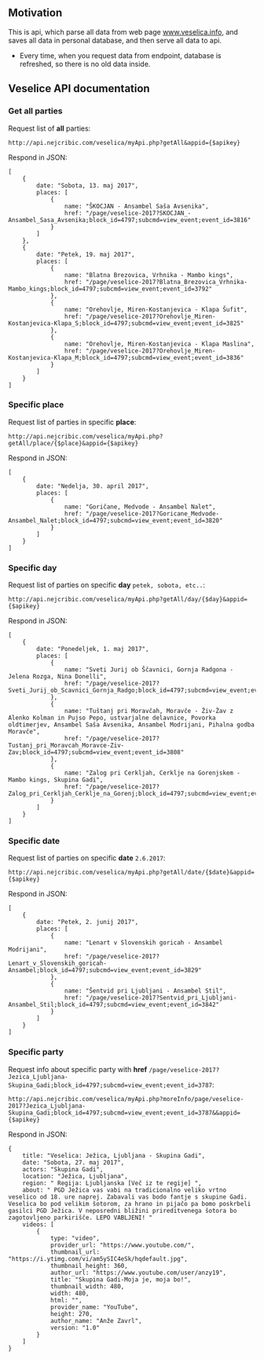 ﻿## Motivation

This is api, which parse all data from web page www.veselica.info, and saves all data in personal database, and then serve all data to api.

* Every time, when you request data from endpoint, database is refreshed, so there is no old data inside.


## Veselice API documentation

### Get all parties
Request list of **all** parties:
````
http://api.nejcribic.com/veselica/myApi.php?getAll&appid={$apikey}
````
Respond in JSON:
````
[
    {
        date: "Sobota, 13. maj 2017",
        places: [
            {
                name: "ŠKOCJAN - Ansambel Saša Avsenika",
                href: "/page/veselice-2017?SKOCJAN_-Ansambel_Sasa_Avsenika;block_id=4797;subcmd=view_event;event_id=3816"
            }
        ]
    },
    {
        date: "Petek, 19. maj 2017",
        places: [
            {
                name: "Blatna Brezovica, Vrhnika - Mambo kings",
                href: "/page/veselice-2017?Blatna_Brezovica_Vrhnika-Mambo_kings;block_id=4797;subcmd=view_event;event_id=3792"
            },
            {
                name: "Orehovlje, Miren-Kostanjevica - Klapa Šufit",
                href: "/page/veselice-2017?Orehovlje_Miren-Kostanjevica-Klapa_S;block_id=4797;subcmd=view_event;event_id=3825"
            },
            {
                name: "Orehovlje, Miren-Kostanjevica - Klapa Maslina",
                href: "/page/veselice-2017?Orehovlje_Miren-Kostanjevica-Klapa_M;block_id=4797;subcmd=view_event;event_id=3836"
            }
        ]
    }
]
````
### Specific place
Request list of parties in specific **place**:
````
http://api.nejcribic.com/veselica/myApi.php?getAll/place/{$place}&appid={$apikey}
````
Respond in JSON:
````
[
    {
        date: "Nedelja, 30. april 2017",
        places: [
            {
                name: "Goričane, Medvode - Ansambel Nalet",
                href: "/page/veselice-2017?Goricane_Medvode-Ansambel_Nalet;block_id=4797;subcmd=view_event;event_id=3820"
            }
        ]
    }
]
````
### Specific day
Request list of parties on specific **day** `petek, sobota, etc..`:
````
http://api.nejcribic.com/veselica/myApi.php?getAll/day/{$day}&appid={$apikey}
````
Respond in JSON:
````
[
    {
        date: "Ponedeljek, 1. maj 2017",
        places: [
            {
                name: "Sveti Jurij ob Ščavnici, Gornja Radgona - Jelena Rozga, Nina Donelli",
                href: "/page/veselice-2017?Sveti_Jurij_ob_Scavnici_Gornja_Radgo;block_id=4797;subcmd=view_event;event_id=3812"
            },
            {
                name: "Tuštanj pri Moravčah, Moravče - Živ-Žav z Alenko Kolman in Pujso Pepo, ustvarjalne delavnice, Povorka oldtimerjev, Ansambel Saša Avsenika, Ansambel Modrijani, Pihalna godba Moravče",
                href: "/page/veselice-2017?Tustanj_pri_Moravcah_Moravce-Ziv-Zav;block_id=4797;subcmd=view_event;event_id=3808"
            },
            {
                name: "Zalog pri Cerkljah, Cerklje na Gorenjskem - Mambo kings, Skupina Gadi",
                href: "/page/veselice-2017?Zalog_pri_Cerkljah_Cerklje_na_Gorenj;block_id=4797;subcmd=view_event;event_id=3790"
            }
        ]
    }
]
````
### Specific date
Request list of parties on specific **date** `2.6.2017`:
````
http://api.nejcribic.com/veselica/myApi.php?getAll/date/{$date}&appid={$apikey}
````
Respond in JSON:
````
[
    {
        date: "Petek, 2. junij 2017",
        places: [
            {
                name: "Lenart v Slovenskih goricah - Ansambel Modrijani",
                href: "/page/veselice-2017?Lenart_v_Slovenskih_goricah-Ansambel;block_id=4797;subcmd=view_event;event_id=3829"
            },
            {
                name: "Šentvid pri Ljubljani - Ansambel Stil",
                href: "/page/veselice-2017?Sentvid_pri_Ljubljani-Ansambel_Stil;block_id=4797;subcmd=view_event;event_id=3842"
            }
        ]
    }
]
````
### Specific party
Request info about specific party with **href** `/page/veselice-2017?Jezica_Ljubljana-Skupina_Gadi;block_id=4797;subcmd=view_event;event_id=3787`:
````
http://api.nejcribic.com/veselica/myApi.php?moreInfo/page/veselice-2017?Jezica_Ljubljana-Skupina_Gadi;block_id=4797;subcmd=view_event;event_id=3787&&appid={$apikey}
````
Respond in JSON:
````
{
    title: "Veselica: Ježica, Ljubljana - Skupina Gadi",
    date: "Sobota, 27. maj 2017",
    actors: "Skupina Gadi",
    location: "Ježica, Ljubljana",
    region: " Regija: Ljubljanska [Več iz te regije] ",
    about: " PGD Ježica vas vabi na tradicionalno veliko vrtno veselico od 18. ure naprej. Zabavali vas bodo fantje s skupine Gadi. Veselica bo pod velikim šotorom, za hrano in pijačo pa bomo poskrbeli gasilci PGD Ježica. V neposredni bližini prireditvenega šotora bo zagotovljeno parkirišče. LEPO VABLJENI! "
    videos: [
        {
            type: "video",
            provider_url: "https://www.youtube.com/",
            thumbnail_url: "https://i.ytimg.com/vi/am5ySIC4eSk/hqdefault.jpg",
            thumbnail_height: 360,
            author_url: "https://www.youtube.com/user/anzy19",
            title: "Skupina Gadi-Moja je, moja bo!",
            thumbnail_width: 480,
            width: 480,
            html: "",
            provider_name: "YouTube",
            height: 270,
            author_name: "Anže Zavrl",
            version: "1.0"
        }
    ]
}
````